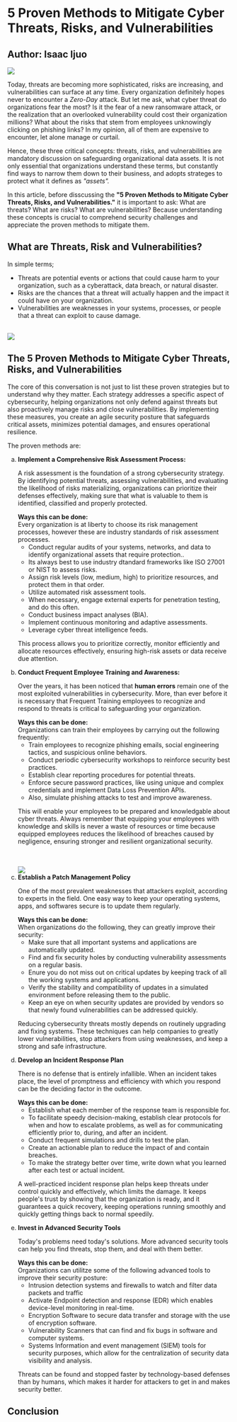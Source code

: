 <html>
<html lang="en">
<head>
    <meta charset="UTF-8">
    <meta name="viewport" content="width=device-width, initial-scale=1.0">
    <meta name="Isaac Ijuo">
    <meta name="5 Proven Methods to Mitigate Cyber Threats, Risks, and  Vulnerabilities">
</head>
<body>
<h1>5 Proven Methods to Mitigate Cyber Threats, Risks, and  Vulnerabilities</h1>
<h2> Author: Isaac Ijuo </h2>
<img src="/Images/vulnerabilties.jpeg">
<p>
Today, threats are becoming more sophisticated, risks are increasing, and vulnerabilities can surface at any time. Every organization definitely hopes never to encounter a <em>Zero-Day</em> attack. But let me ask, what cyber threat do organizations fear the most?  Is it the fear of a new ransomware attack, or the realization that an overlooked vulnerability could cost their organization millions? What about the risks that stem from employees unknowingly clicking on phishing links? In my opinion, all of them are expensive to encounter, let alone manage or curtail. <br> 

Hence, these three critical concepts: threats, risks, and vulnerabilities are mandatory discussion on safeguarding organizational data assets. It is not only essential that organizations understand these terms, but constantly find ways to narrow them down to their business, and adopts strateges to protect what it defines as <em>"assets".</em><br>

In this article, before disscussing the <b>"5 Proven Methods to Mitigate Cyber Threats, Risks, and  Vulnerabilities."</b> it is important to ask: What are threats? What are risks? What are vulnerabilities? Because understanding these concepts is crucial to comprehend security challenges and appreciate the proven methods to mitigate them. <br>
</p>
<h2> What are Threats, Risk and Vulnerabilities?</h2>
<p> In simple terms; 

- Threats are potential events or actions that could cause harm to your organization, such as a cyberattack, data breach, or natural disaster.
- Risks are the chances that a threat will actually happen and the impact it could have on your organization.
- Vulnerabilities are weaknesses in your systems, processes, or people that a threat can exploit to cause damage.
<br><br>
<img src="/Images/cyberthreat.jpeg">

<h2>The 5 Proven Methods to Mitigate Cyber Threats, Risks, and Vulnerabilities</h2>
<p> The core of this conversation is not just to list these proven strategies but to understand why they matter. Each strategy addresses a specific aspect of cybersecurity, helping organizations not only defend against threats but also proactively manage risks and close vulnerabilities. By implementing these measures, you create an agile security posture that safeguards critical assets, minimizes potential damages, and ensures operational resilience.</p> 

The proven methods are:

<ol type="a">
<li><b>Implement a Comprehensive Risk Assessment Process: </b>
<p> 
A risk assessment is the foundation of a strong cybersecurity strategy. By identifying potential threats, assessing vulnerabilities, and evaluating the likelihood of risks materializing, organizations can prioritize their defenses effectively, making sure that what is valuable to them is identified, classified and properly protected.
</p>
<b> Ways this can be done:</b><br>
Every organization is at liberty to choose its risk management processes, however these are industry standards of risk assessment processes.

- Conduct regular audits of your systems, networks, and data to identify organizational assets that require protection..
- Its always best to use industry dtandard frameworks like ISO 27001 or NIST to assess risks.
- Assign risk levels (low, medium, high) to prioritize resources, and protect them in that order. 
- Utilize automated risk assessment tools.
- When necessary, engage external experts for penetration testing, and do this often.
- Conduct business impact analyses (BIA).
- Implement continuous monitoring and adaptive assessments.
- Leverage cyber threat intelligence feeds.<br>

This process allows you to prioritize correctly, monitor efficiently and allocate resources effectively, ensuring high-risk assets or data receive due attention.
</li>
<li><b> Conduct Frequent Employee Training and Awareness:</b>
<p> Over the years, it has been noticed that <b>human errors</b>
remain one of the most exploited vulnerabilities in 
cybersecurity. More, than ever before it is necessary that Frequent Training
employees to recognize and respond to threats is critical to safeguarding 
your organization.</p>
<b> Ways this can be done:</b><br>
Organizations can train their employees by carrying out the following frequently:

- Train employees to recognize phishing emails, social engineering tactics, and suspicious online behaviors.
- Conduct periodic cybersecurity workshops to reinforce security best practices.
- Establish clear reporting procedures for potential threats.
- Enforce secure password practices, like using unique and complex credentials and implement Data Loss Prevention APIs.
- Also, simulate phishing attacks to test and improve awareness.

This will enable your employees to be prepared and knowledgable about cyber threats. Always remember that equipping your employees with knowledge and skills is never a waste of resources
or time because equipped employees reduces the likelihood of 
breaches caused by negligence, ensuring stronger and resilient
organizational security.
</li> <br><br>
<img src="/Images/threat.jpeg">
<li> <b>Establish a Patch Management Policy</b>
<p> One of the most prevalent weaknesses that attackers exploit,
according to experts in the field. One easy way to keep your 
operating systems, apps, and softwares secure is to 
update them regularly.</p>
<b> Ways this can be done:</b><br>
When organizations do the following, they can greatly improve their security:

- Make sure that all important systems and applications are automatically updated. 
- Find and fix security holes by conducting vulnerability assessments on a regular basis.
- Enure you do not miss out on critical updates by keeping track of all the working systems and applications.
- Verify the stability and compatibility of updates in a simulated environment before releasing them to the public.
- Keep an eye on when security updates are provided by vendors so that newly found vulnerabilities can be addressed quickly.

Reducing cybersecurity threats mostly depends on routinely 
upgrading and fixing systems. These techniques can help 
companies to greatly lower vulnerabilities, stop attackers 
from using weaknesses, and keep a strong and safe infrastructure.
</li>
<li> <b>Develop an Incident Response Plan</b>
<p>There is no defense that is entirely infallible. When an incident takes place, the level of promptness and efficiency with which you respond can be the deciding factor in the outcome.
</p>
<b> Ways this can be done:</b><br>

- Establish what each member of the response team is responsible for.
- To facilitate speedy decision-making, establish clear protocols for when and how to escalate problems, as well as for communicating efficiently prior to, during, and after an incident.
- Conduct frequent simulations and drills to test the plan.
- Create an actionable plan to reduce the impact of and contain breaches.
- To make the strategy better over time, write down what you learned after each test or actual incident.

A well-practiced incident response plan helps keep threats 
under control quickly and effectively, which limits the 
damage. It keeps people's trust by showing that the organization is
ready, and it guarantees a quick recovery, keeping operations running smoothly 
and quickly getting things back to normal speedily.
</li>
<li><b> Invest in Advanced Security Tools</b>
<p>Today's problems need today's solutions. More advanced security tools can help you find threats, stop them, and deal with them better.

</p>
<b> Ways this can be done:</b><br>
Organizations can utilitze some of the following advanced tools to improve their security posture:

- Intrusion detection systems and firewalls to watch and filter data packets and traffic
- Activate Endpoint detection and response (EDR) which enables device-level monitoring in real-time.
- Encryption Software to secure data transfer and storage with the use of encryption software.
- Vulnerability Scanners that can find and fix bugs in software and computer systems.
- Systems Information and event management (SIEM) tools for security purposes, which allow for the centralization of security data visibility and analysis.

Threats can be found and stopped faster by technology-based 
defenses than by humans, which makes it harder for attackers 
to get in and makes security better.

</li>
</ol>
<h2> Conclusion</h2>
<p> 
</p>

</body>
</html>